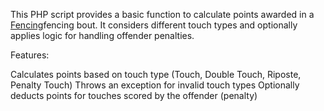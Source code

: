 This PHP script provides a basic function to calculate points awarded in a <a href="https://www.fencingtip.com">Fencing</a>fencing bout. It considers different touch types and optionally applies logic for handling offender penalties.

Features:

Calculates points based on touch type (Touch, Double Touch, Riposte, Penalty Touch)
Throws an exception for invalid touch types
Optionally deducts points for touches scored by the offender (penalty)
